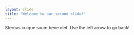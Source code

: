 ```yaml
---
layout: slide
title: "Welcome to our second slide!"
---
```

Stercus cuique suum bene olet.
Use the left arrow to go back!
